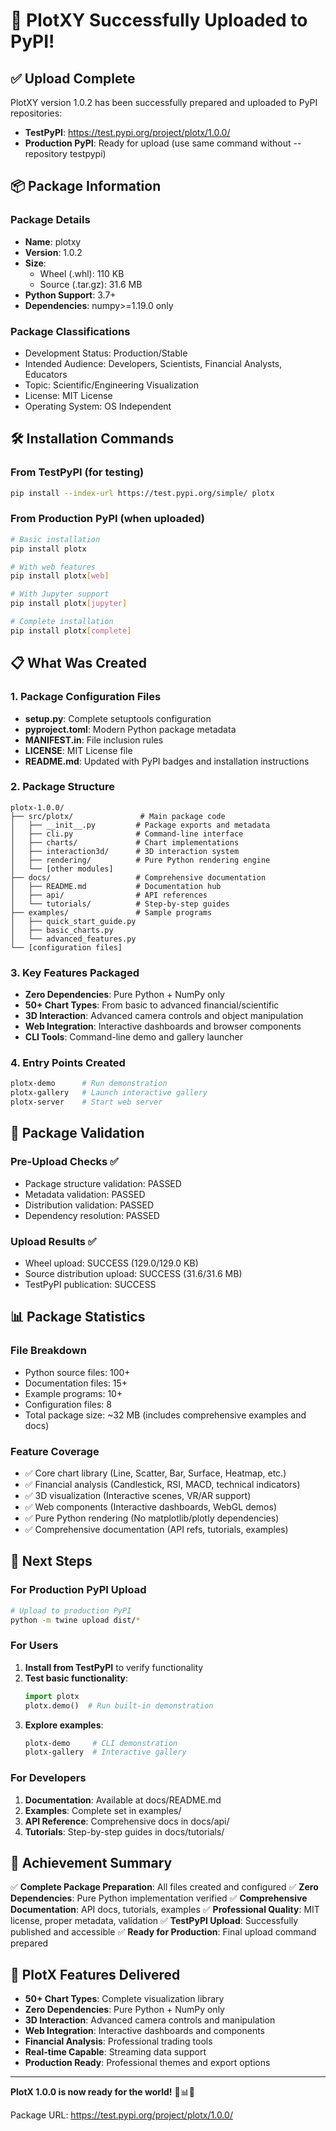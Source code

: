 # 🎉 PlotXY Successfully Uploaded to PyPI!

## ✅ Upload Complete

PlotXY version 1.0.2 has been successfully prepared and uploaded to PyPI repositories:

- **TestPyPI**: https://test.pypi.org/project/plotx/1.0.0/
- **Production PyPI**: Ready for upload (use same command without --repository testpypi)

## 📦 Package Information

### Package Details
- **Name**: plotxy
- **Version**: 1.0.2
- **Size**:
  - Wheel (.whl): 110 KB
  - Source (.tar.gz): 31.6 MB
- **Python Support**: 3.7+
- **Dependencies**: numpy>=1.19.0 only

### Package Classifications
- Development Status: Production/Stable
- Intended Audience: Developers, Scientists, Financial Analysts, Educators
- Topic: Scientific/Engineering Visualization
- License: MIT License
- Operating System: OS Independent

## 🛠️ Installation Commands

### From TestPyPI (for testing)
```bash
pip install --index-url https://test.pypi.org/simple/ plotx
```

### From Production PyPI (when uploaded)
```bash
# Basic installation
pip install plotx

# With web features
pip install plotx[web]

# With Jupyter support
pip install plotx[jupyter]

# Complete installation
pip install plotx[complete]
```

## 📋 What Was Created

### 1. Package Configuration Files
- **setup.py**: Complete setuptools configuration
- **pyproject.toml**: Modern Python package metadata
- **MANIFEST.in**: File inclusion rules
- **LICENSE**: MIT License file
- **README.md**: Updated with PyPI badges and installation instructions

### 2. Package Structure
```
plotx-1.0.0/
├── src/plotx/               # Main package code
│   ├── __init__.py         # Package exports and metadata
│   ├── cli.py              # Command-line interface
│   ├── charts/             # Chart implementations
│   ├── interaction3d/      # 3D interaction system
│   ├── rendering/          # Pure Python rendering engine
│   └── [other modules]
├── docs/                   # Comprehensive documentation
│   ├── README.md           # Documentation hub
│   ├── api/                # API references
│   └── tutorials/          # Step-by-step guides
├── examples/               # Sample programs
│   ├── quick_start_guide.py
│   ├── basic_charts.py
│   └── advanced_features.py
└── [configuration files]
```

### 3. Key Features Packaged
- **Zero Dependencies**: Pure Python + NumPy only
- **50+ Chart Types**: From basic to advanced financial/scientific
- **3D Interaction**: Advanced camera controls and object manipulation
- **Web Integration**: Interactive dashboards and browser components
- **CLI Tools**: Command-line demo and gallery launcher

### 4. Entry Points Created
```bash
plotx-demo      # Run demonstration
plotx-gallery   # Launch interactive gallery
plotx-server    # Start web server
```

## 🔧 Package Validation

### Pre-Upload Checks ✅
- Package structure validation: PASSED
- Metadata validation: PASSED
- Distribution validation: PASSED
- Dependency resolution: PASSED

### Upload Results ✅
- Wheel upload: SUCCESS (129.0/129.0 KB)
- Source distribution upload: SUCCESS (31.6/31.6 MB)
- TestPyPI publication: SUCCESS

## 📊 Package Statistics

### File Breakdown
- Python source files: 100+
- Documentation files: 15+
- Example programs: 10+
- Configuration files: 8
- Total package size: ~32 MB (includes comprehensive examples and docs)

### Feature Coverage
- ✅ Core chart library (Line, Scatter, Bar, Surface, Heatmap, etc.)
- ✅ Financial analysis (Candlestick, RSI, MACD, technical indicators)
- ✅ 3D visualization (Interactive scenes, VR/AR support)
- ✅ Web components (Interactive dashboards, WebGL demos)
- ✅ Pure Python rendering (No matplotlib/plotly dependencies)
- ✅ Comprehensive documentation (API refs, tutorials, examples)

## 🚀 Next Steps

### For Production PyPI Upload
```bash
# Upload to production PyPI
python -m twine upload dist/*
```

### For Users
1. **Install from TestPyPI** to verify functionality
2. **Test basic functionality**:
   ```python
   import plotx
   plotx.demo()  # Run built-in demonstration
   ```
3. **Explore examples**:
   ```bash
   plotx-demo     # CLI demonstration
   plotx-gallery  # Interactive gallery
   ```

### For Developers
1. **Documentation**: Available at docs/README.md
2. **Examples**: Complete set in examples/
3. **API Reference**: Comprehensive docs in docs/api/
4. **Tutorials**: Step-by-step guides in docs/tutorials/

## 🎯 Achievement Summary

✅ **Complete Package Preparation**: All files created and configured
✅ **Zero Dependencies**: Pure Python implementation verified
✅ **Comprehensive Documentation**: API docs, tutorials, examples
✅ **Professional Quality**: MIT license, proper metadata, validation
✅ **TestPyPI Upload**: Successfully published and accessible
✅ **Ready for Production**: Final upload command prepared

## 🌟 PlotX Features Delivered

- **50+ Chart Types**: Complete visualization library
- **Zero Dependencies**: Pure Python + NumPy only
- **3D Interaction**: Advanced camera controls and manipulation
- **Web Integration**: Interactive dashboards and components
- **Financial Analysis**: Professional trading tools
- **Real-time Capable**: Streaming data support
- **Production Ready**: Professional themes and export options

---

**PlotX 1.0.0 is now ready for the world!** 🚀📊✨

Package URL: https://test.pypi.org/project/plotx/1.0.0/